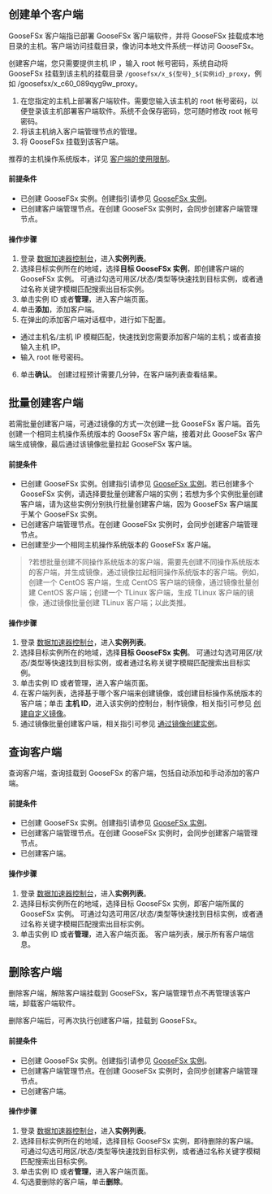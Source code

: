 ## 创建单个客户端

GooseFSx 客户端指已部署 GooseFSx 客户端软件，并将 GooseFSx 挂载成本地目录的主机。客户端访问挂载目录，像访问本地文件系统一样访问 GooseFSx。

创建客户端，您只需要提供主机 IP ，输入 root 帐号密码，系统自动将 GooseFSx 挂载到该主机的挂载目录 `/goosefsx/x_${型号}_${实例id}_proxy`，例如 /goosefsx/x_c60_089qyg9w_proxy。
1. 在您指定的主机上部署客户端软件。需要您输入该主机的 root 帐号密码，以便登录该主机部署客户端软件。系统不会保存密码，您可随时修改 root 帐号密码。
2. 将该主机纳入客户端管理节点的管理。
3. 将 GooseFSx 挂载到该客户端。

推荐的主机操作系统版本，详见 [客户端的使用限制](https://cloud.tencent.com/document/product/1424/77960)。

#### 前提条件

- 已创建 GooseFSx 实例。创建指引请参见 [GooseFSx 实例](https://cloud.tencent.com/document/product/1424/77955)。
- 已创建客户端管理节点。在创建 GooseFSx 实例时，会同步创建客户端管理节点。

#### 操作步骤

1. 登录 [数据加速器控制台](https://console.cloud.tencent.com/goosefs)，进入**实例列表**。
2. 选择目标实例所在的地域，选择**目标 GooseFSx 实例**，即创建客户端的 GooseFSx 实例。
可通过勾选可用区/状态/类型等快速找到目标实例，或者通过名称关键字模糊匹配搜索出目标实例。
3. 单击实例 ID 或者**管理**，进入客户端页面。
4. 单击**添加**，添加客户端。
5. 在弹出的添加客户端对话框中，进行如下配置。
 - 通过主机名/主机 IP 模糊匹配，快速找到您需要添加客户端的主机；或者直接输入主机 IP。
 - 输入 root 帐号密码。
6. 单击**确认**。
创建过程预计需要几分钟，在客户端列表查看结果。


## 批量创建客户端
若需批量创建客户端，可通过镜像的方式一次创建一批 GooseFSx 客户端。首先创建一个相同主机操作系统版本的 GooseFSx 客户端，接着对此 GooseFSx 客户端生成镜像，最后通过该镜像批量拉起 GooseFSx 客户端。

#### 前提条件

- 已创建 GooseFSx 实例。创建指引请参见 [GooseFSx 实例](https://cloud.tencent.com/document/product/1424/77955)。若已创建多个 GooseFSx 实例，请选择要批量创建客户端的实例；若想为多个实例批量创建客户端，请为这些实例分别执行批量创建客户端，因为 GooseFSx 客户端属于某个 GooseFSx 实例。
- 已创建客户端管理节点。在创建 GooseFSx 实例时，会同步创建客户端管理节点。
- 已创建至少一个相同主机操作系统版本的 GooseFSx 客户端。
>?若想批量创建不同操作系统版本的客户端，需要先创建不同操作系统版本的客户端，并生成镜像，通过镜像拉起相同操作系统版本的客户端。例如，创建一个 CentOS 客户端，生成 CentOS 客户端的镜像，通过镜像批量创建 CentOS 客户端；创建一个 TLinux 客户端，生成 TLinux 客户端的镜像，通过镜像批量创建 TLinux 客户端；以此类推。



#### 操作步骤

1. 登录 [数据加速器控制台](https://console.cloud.tencent.com/goosefs)，进入**实例列表**。
2. 选择目标实例所在的地域，选择**目标 GooseFSx 实例**。
可通过勾选可用区/状态/类型等快速找到目标实例，或者通过名称关键字模糊匹配搜索出目标实例。
3. 单击实例 ID 或者管理，进入客户端页面。
4. 在客户端列表，选择基于哪个客户端来创建镜像，或创建目标操作系统版本的客户端；单击 **主机 ID**，进入该实例的控制台，制作镜像，相关指引可参见 [创建自定义镜像](https://cloud.tencent.com/document/product/213/4942)。
5. 通过镜像批量创建客户端，相关指引可参见 [通过镜像创建实例](https://cloud.tencent.com/document/product/213/44265)。


## 查询客户端

查询客户端，查询挂载到 GooseFSx 的客户端，包括自动添加和手动添加的客户端。

#### 前提条件

- 已创建 GooseFSx 实例。创建指引请参见 [GooseFSx 实例](https://cloud.tencent.com/document/product/1424/77955)。
- 已创建客户端管理节点。在创建 GooseFSx 实例时，会同步创建客户端管理节点。
- 已创建客户端。


#### 操作步骤

1. 登录 [数据加速器控制台](https://console.cloud.tencent.com/goosefs)，进入**实例列表**。
2. 选择目标实例所在的地域，选择目标 GooseFSx 实例，即客户端所属的 GooseFSx 实例。
可通过勾选可用区/状态/类型等快速找到目标实例，或者通过名称关键字模糊匹配搜索出目标实例。
3. 单击实例 ID 或者**管理**，进入客户端页面。
客户端列表，展示所有客户端信息。


## 删除客户端

删除客户端，解除客户端挂载到 GooseFSx，客户端管理节点不再管理该客户端，卸载客户端软件。

删除客户端后，可再次执行创建客户端，挂载到 GooseFSx。

#### 前提条件

- 已创建 GooseFSx 实例。创建指引请参见 [GooseFSx 实例](https://cloud.tencent.com/document/product/1424/77955)。
- 已创建客户端管理节点。在创建 GooseFSx 实例时，会同步创建客户端管理节点。
- 已创建客户端。


#### 操作步骤

1. 登录 [数据加速器控制台](https://console.cloud.tencent.com/goosefs)，进入**实例列表**。
2. 选择目标实例所在的地域，选择目标 GooseFSx 实例，即待删除的客户端。
可通过勾选可用区/状态/类型等快速找到目标实例，或者通过名称关键字模糊匹配搜索出目标实例。
3. 单击实例 ID 或者**管理**，进入客户端页面。
4. 勾选要删除的客户端，单击**删除**。



